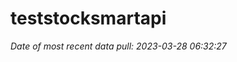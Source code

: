 
<!-- README.md is generated from README.Rmd. Please edit that file -->

# teststocksmartapi

*Date of most recent data pull: 2023-03-28 06:32:27*
